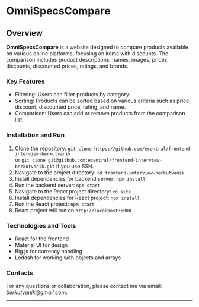 # OmniSpecsCompare

## Overview

**OmniSpecsCompare** is a website designed to compare products available on various online platforms, focusing on items with discounts. The comparison includes product descriptions, names, images, prices, discounts, discounted prices, ratings, and brands.

### Key Features

- Filtering: Users can filter products by category.
- Sorting: Products can be sorted based on various criteria such as price, discount, discounted price, rating, and name.
- Comparison: Users can add or remove products from the comparison list.

### Installation and Run

1. Clone the repository: `git clone https://github.com/ecentral/frontend-interview-berkutvanik` \
    or `git clone git@github.com:ecentral/frontend-interview-berkutvanik.git` if you use SSH.
2. Navigate to the project directory: `cd frontend-interview-berkutvanik`
3. Install dependencies for backend server: `npm install`
4. Run the backend server: `npm start`
5. Navigate to the React project directory: `cd site`
6. Install dependencies for React project: `npm install`
7. Run the React project: `npm start`
8. React project will run on `http://localhost:5000`

### Technologies and Tools

- React for the frontend
- Material UI for design
- Big.js for currency handling
- Lodash for working with objects and arrays

### Contacts

For any questions or collaboration, please contact me via email: *berkutvanik@gmail.com*.

--- 

